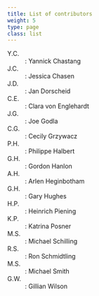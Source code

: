 ```yaml
---
title: List of contributors
weight: 5
type: page
class: list
---
```

<dl>
    <dt>Y.C.</dt>
    <dd>: Yannick Chastang</dd>
    <dt>J.C.</dt>
    <dd>: Jessica Chasen</dd>
    <dt>J.D.</dt>
    <dd>: Jan Dorscheid</dd>
    <dt>C.E.</dt>
    <dd>: Clara von Englehardt</dd>
    <dt>J.G.</dt>
    <dd>: Joe Godla</dd>
    <dt>C.G.</dt>
    <dd>: Cecily Grzywacz</dd>
    <dt>P.H.</dt>
    <dd>: Philippe Halbert</dd>
    <dt>G.H.</dt>
    <dd>: Gordon Hanlon</dd>
    <dt>A.H.</dt>
    <dd>: Arlen Heginbotham</dd>
    <dt>G.H.</dt>
    <dd>: Gary Hughes</dd>
    <dt>H.P.</dt>
    <dd>: Heinrich Piening</dd>
    <dt>K.P.</dt>
    <dd>: Katrina Posner</dd>
    <dt>M.S.</dt>
    <dd>: Michael Schilling</dd>
    <dt>R.S.</dt>
    <dd>: Ron Schmidtling</dd>
    <dt>M.S.</dt>
    <dd>: Michael Smith</dd>
    <dt>G.W.</dt>
    <dd>: Gillian Wilson</dd>
</dl>
